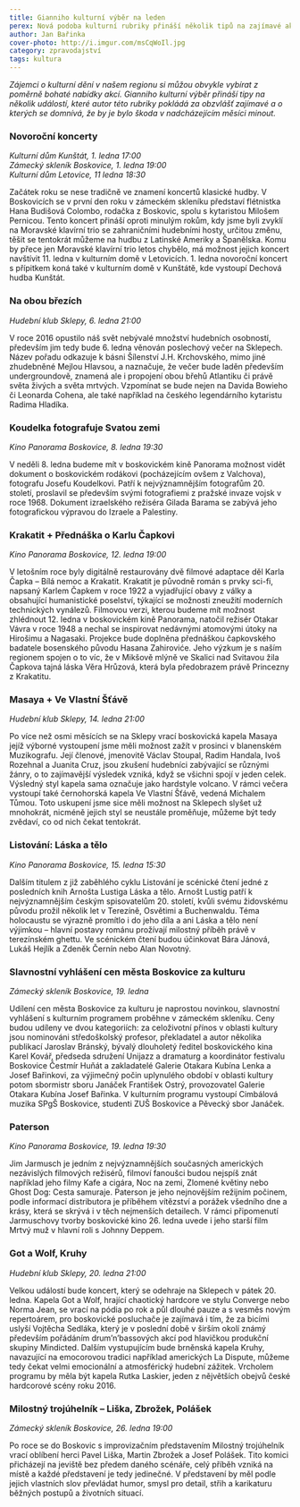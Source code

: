 ```yaml
---
title: Gianniho kulturní výběr na leden
perex: Nová podoba kulturní rubriky přináší několik tipů na zajímavé akce v regionu, které by bylo škoda minout.
author: Jan Bařinka
cover-photo: http://i.imgur.com/msCqWoIl.jpg
category: zpravodajství
tags: kultura
---
```


*Zájemci o kulturní dění v našem regionu si můžou obvykle vybírat z poměrně bohaté nabídky akcí. Gianniho kulturní výběr přináší tipy na několik událostí, které autor této rubriky pokládá za obzvlášť zajímavé a o kterých se domnívá, že by je bylo škoda v nadcházejícím měsíci minout.*

### Novoroční koncerty

*Kulturní dům Kunštát, 1. ledna 17:00*  
*Zámecký skleník Boskovice, 1. ledna 19:00*  
*Kulturní dům Letovice, 11 ledna 18:30*  

Začátek roku se nese tradičně ve znamení koncertů klasické hudby. V Boskovicích se v první den roku v zámeckém skleníku představí flétnistka Hana Budišová Colombo, rodačka z Boskovic, spolu s kytaristou Milošem Pernicou. Tento koncert přináší oproti minulým rokům, kdy jsme byli zvyklí na Moravské klavírní trio se zahraničními hudebními hosty, určitou změnu, těšit se tentokrát můžeme na hudbu z Latinské Ameriky a Španělska. Komu by přece jen Moravské klavírní trio letos chybělo, má možnost jejich koncert navštívit 11. ledna v kulturním domě v Letovicích. 1. ledna novoroční koncert s přípitkem koná také v kulturním domě v Kunštátě, kde vystoupí Dechová hudba Kunštát.

### Na obou březích

*Hudební klub Sklepy, 6. ledna 21:00*

V roce 2016 opustilo náš svět nebývalé množství hudebních osobností, především jim tedy bude 6. ledna věnován poslechový večer na Sklepech. Název pořadu odkazuje k básni Šílenství J.H. Krchovského, mimo jiné zhudebněné Mejlou Hlavsou, a naznačuje, že večer bude laděn především undergroundově, znamená ale i propojení obou břehů Atlantiku či právě světa živých a světa mrtvých. Vzpomínat se bude nejen na Davida Bowieho či Leonarda Cohena, ale také například na českého legendárního kytaristu Radima Hladíka.

### Koudelka fotografuje Svatou zemi

*Kino Panorama Boskovice, 8. ledna 19:30*

V neděli 8. ledna budeme mít v boskovickém kině Panorama možnost vidět dokument o boskovickém rodákovi (pocházejícím ovšem z Valchova), fotografu Josefu Koudelkovi. Patří k nejvýznamnějším fotografům 20. století, proslavil se především svými fotografiemi z pražské invaze vojsk v roce 1968. Dokument izraelského režiséra Gilada Barama se zabývá jeho fotografickou výpravou do Izraele a Palestiny.

### Krakatit + Přednáška o Karlu Čapkovi

*Kino Panorama Boskovice, 12. ledna 19:00*

V letošním roce byly digitálně restaurovány dvě filmové adaptace děl Karla Čapka – Bílá nemoc a Krakatit. Krakatit je původně román s prvky sci-fi, napsaný Karlem Čapkem v roce 1922 a vyjadřující obavy z války a obsahující humanistické poselství, týkající se možnosti zneužití moderních technických vynálezů. Filmovou verzi, kterou budeme mít možnost zhlédnout 12. ledna v boskovickém kině Panorama, natočil režisér Otakar Vávra v roce 1948 a nechal se inspirovat nedávnými atomovými útoky na Hirošimu a Nagasaki. Projekce bude doplněna přednáškou čapkovského badatele bosenského původu Hasana Zahiroviće. Jeho výzkum je s naším regionem spojen o to víc, že v Mikšově mlýně ve Skalici nad Svitavou žila Čapkova tajná láska Věra Hrůzová, která byla předobrazem právě Princezny z Krakatitu.

### Masaya + Ve Vlastní Šťávě

*Hudební klub Sklepy, 14. ledna 21:00*

Po více než osmi měsících se na Sklepy vrací boskovická kapela Masaya jejíž výborné vystoupení jsme měli možnost zažít v prosinci v blanenském Muzikografu. Její členové, jmenovitě Václav Stoupal, Radim Handala, Ivoš Rozehnal a Juanita Cruz, jsou zkušení hudebníci zabývající se různými žánry, o to zajímavější výsledek vzniká, když se všichni spojí v jeden celek. Výsledný styl kapela sama označuje jako hardstyle volcano. V rámci večera vystoupí také černohorská kapela Ve Vlastní Šťávě, vedená Michalem Tůmou. Toto uskupení jsme sice měli možnost na Sklepech slyšet už mnohokrát, nicméně jejich styl se neustále proměňuje, můžeme být tedy zvědaví, co od nich čekat tentokrát.

### Listování: Láska a tělo

*Kino Panorama Boskovice, 15. ledna 15:30*

Dalším titulem z již zaběhlého cyklu Listování je scénické čtení jedné z posledních knih Arnošta Lustiga Láska a tělo. Arnošt Lustig patří k nejvýznamnějším českým spisovatelům 20. století, kvůli svému židovskému původu prožil několik let v Terezíně, Osvětimi a Buchenwaldu. Téma holocaustu se výrazně promítlo i do jeho díla a ani Láska a tělo není výjimkou – hlavní postavy románu prožívají  milostný příběh právě v terezínském ghettu. Ve scénickém čtení budou účinkovat Bára Jánová, Lukáš Hejlík a Zdeněk Černín nebo Alan Novotný.

### Slavnostní vyhlášení cen města Boskovice za kulturu

*Zámecký skleník Boskovice, 19. ledna*

Udílení cen města Boskovice za kulturu je naprostou novinkou, slavnostní vyhlášení s kulturním programem proběhne v zámeckém skleníku. Ceny budou udíleny ve dvou kategoriích: za celoživotní přínos v oblasti kultury jsou nominováni středoškolský profesor, překladatel a autor několika publikací Jaroslav Bránský, bývalý dlouholetý ředitel boskovického kina Karel Kovář, předseda sdružení Unijazz a dramaturg a koordinátor festivalu Boskovice Čestmír Huňát a zakladatelé Galerie Otakara Kubína Lenka a Josef Bařinkovi, za výjimečný počin uplynulého období v oblasti kultury potom sbormistr sboru Janáček František Ostrý, provozovatel Galerie Otakara Kubína Josef Bařinka. V kulturním programu vystoupí Cimbálová muzika SPgŠ Boskovice, studenti ZUŠ Boskovice a Pěvecký sbor Janáček.

### Paterson

*Kino Panorama Boskovice, 19. ledna 19:30*

Jim Jarmusch je jedním z nejvýznamnějších současných amerických nezávislých filmových režisérů, filmoví fanoušci budou nejspíš znát například jeho filmy Kafe a cigára, Noc na zemi, Zlomené květiny nebo Ghost Dog: Cesta samuraje. Paterson je jeho nejnovějším režijním počinem, podle informací distributora je příběhem vítězství a porážek všedního dne a krásy, která se skrývá i v těch nejmenších detailech. V rámci připomenutí Jarmuschovy tvorby boskovické kino 26. ledna uvede i jeho starší film Mrtvý muž v hlavní roli s Johnny Deppem.

### Got a Wolf, Kruhy

*Hudební klub Sklepy, 20. ledna 21:00*

Velkou událostí bude koncert, který se odehraje na Sklepech v pátek 20. ledna. Kapela Got a Wolf, hrající chaotický hardcore ve stylu Converge nebo Norma Jean, se vrací na pódia po rok a půl dlouhé pauze a s vesměs novým repertoárem, pro boskovické posluchače je zajímavá i tím, že za bicími uslyší Vojtěcha Sedláka, který je v poslední době v širším okolí známý především pořádáním drum’n’bassových akcí pod hlavičkou produkční skupiny Mindicted. Dalším vystupujícím bude brněnská kapela Kruhy, navazující na emocorovou tradici například amerických La Dispute, můžeme tedy čekat velmi emocionální a atmosférický hudební zážitek. Vrcholem programu by měla být kapela Rutka Laskier, jeden z nějvětších obejvů české hardcorové scény roku 2016.

### Milostný trojúhelník – Liška, Zbrožek, Polášek

*Zámecký skleník Boskovice, 26. ledna 19:00*

Po roce se do Boskovic s improvizačním představením Milostný trojúhelník vrací oblíbení herci Pavel Liška, Martin Zbrožek a Josef Polášek. Tito komici přicházejí na jeviště bez předem daného scénáře, celý příběh vzniká na místě a každé představení je tedy jedinečné. V představení by měl podle jejich vlastních slov převládat humor, smysl pro detail, střih a karikaturu běžných postupů a životních situací.
